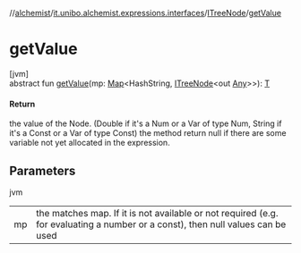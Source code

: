 //[alchemist](../../../index.md)/[it.unibo.alchemist.expressions.interfaces](../index.md)/[ITreeNode](index.md)/[getValue](get-value.md)

# getValue

[jvm]\
abstract fun [getValue](get-value.md)(mp: [Map](https://docs.oracle.com/javase/8/docs/api/java/util/Map.html)<HashString, [ITreeNode](index.md)<out [Any](https://kotlinlang.org/api/latest/jvm/stdlib/kotlin/-any/index.html)>>): [T](index.md)

#### Return

the value of the Node. (Double if it's a Num or a Var of type Num, String if it's a Const or a Var of type Const) the method return null if there are some variable not yet allocated in the expression.

## Parameters

jvm

| | |
|---|---|
| mp | the matches map. If it is not available or not required (e.g. for evaluating a number or a const), then null values can be used |
